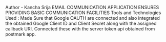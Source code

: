 Author - Kancha Srija
EMAIL COMMUNICATION APPLICATION ENSURES PROVIDING BASIC COMMUNICATION FACILITIES
Tools and Technologies Used :
Made Sure that  Google OAUTH are connected and 
also integrated the obtained Google Client ID and Client
Secret along with the assigned callback URI.
Connected these with the server token api obtained from postmark app.
